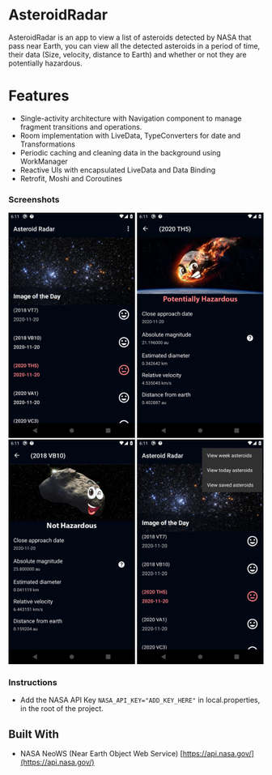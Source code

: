 # AsteroidRadar

AsteroidRadar is an app to view a list of asteroids detected by NASA that pass near Earth, you can view all the detected asteroids in a period of time, their data (Size, velocity, distance to Earth) and whether or not they are potentially hazardous. 

# Features

- Single-activity architecture with Navigation component to manage fragment transitions and operations.
- Room implementation with LiveData, TypeConverters for date and Transformations
- Periodic caching and cleaning data in the background using WorkManager
- Reactive UIs with encapsulated LiveData and Data Binding
- Retrofit, Moshi and Coroutines

### Screenshots

[<img src="/screenshots/asteroid_list.png" width="250"/>](/screenshots/asteroid_list.png)
[<img src="/screenshots/hazardous_detail.png" width="250"/>](/screenshots/hazardous_detail.png)
[<img src="/screenshots/not_hazardous_detail.png" width="250"/>](/screenshots/not_hazardous_detail.png)
[<img src="/screenshots/options_menu.png" width="250"/>](/screenshots/options_menu.png)

### Instructions

- Add the NASA API Key `NASA_API_KEY="ADD_KEY_HERE"` in local.properties, in the root of the project.

## Built With

- NASA NeoWS (Near Earth Object Web Service) [https://api.nasa.gov/](https://api.nasa.gov/)

